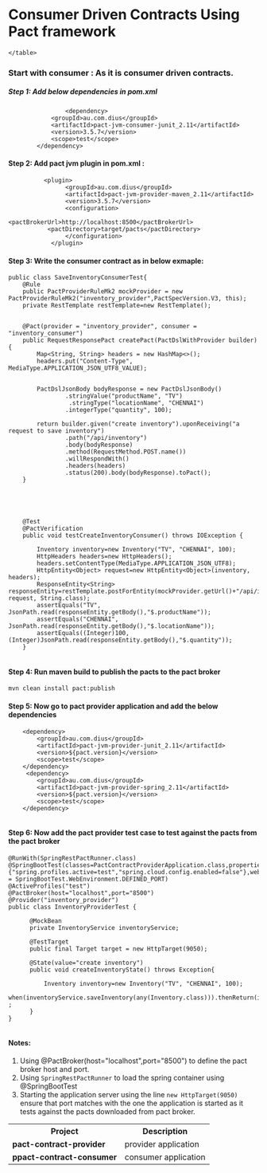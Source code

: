 # Consumer Driven Contracts Using Pact framework

<table>
 <tr>
	 <th>Project</th>
	 <th> Description</th>
	</tr>
	<tr>
		<td><b>pact-contract-provider</b></td>
		<td>provider application</td>
	</tr>
	<tr>
		<td><b>p<b>pact-contract-consumer </b> </b></td>
		<td>consumer application</td>
	</tr>
	
	</table>


### Start with consumer : As it is consumer driven contracts. 

##### Step 1: Add below dependencies in pom.xml

```
                <dependency>
		    <groupId>au.com.dius</groupId>
		    <artifactId>pact-jvm-consumer-junit_2.11</artifactId>
		    <version>3.5.7</version>
		    <scope>test</scope>
		</dependency>
```
#### Step 2: Add pact jvm plugin in pom.xml : 

```
	      <plugin>
                <groupId>au.com.dius</groupId>
                <artifactId>pact-jvm-provider-maven_2.11</artifactId>
                <version>3.5.7</version>
                <configuration>
                   <pactBrokerUrl>http://localhost:8500</pactBrokerUrl>
		   <pactDirectory>target/pacts</pactDirectory>               
                </configuration>
            </plugin>

```

#### Step 3: Write the consumer contract as in below exmaple: 

```
public class SaveInventoryConsumerTest{
    @Rule
    public PactProviderRuleMk2 mockProvider = new PactProviderRuleMk2("inventory_provider",PactSpecVersion.V3, this);
    private RestTemplate restTemplate=new RestTemplate();


    @Pact(provider = "inventory_provider", consumer = "inventory_consumer")
    public RequestResponsePact createPact(PactDslWithProvider builder) {
        Map<String, String> headers = new HashMap<>();
        headers.put("Content-Type", MediaType.APPLICATION_JSON_UTF8_VALUE);


        PactDslJsonBody bodyResponse = new PactDslJsonBody()
                .stringValue("productName", "TV")
                 .stringType("locationName", "CHENNAI")               
                .integerType("quantity", 100);

        return builder.given("create inventory").uponReceiving("a request to save inventory")
                .path("/api/inventory")
                .body(bodyResponse)
                .method(RequestMethod.POST.name())
                .willRespondWith()
                .headers(headers)
                .status(200).body(bodyResponse).toPact();
    }

   

	
	
	@Test
	@PactVerification
	public void testCreateInventoryConsumer() throws IOException {
		
		Inventory inventory=new Inventory("TV", "CHENNAI", 100);
    	HttpHeaders headers=new HttpHeaders();
    	headers.setContentType(MediaType.APPLICATION_JSON_UTF8);
    	HttpEntity<Object> request=new HttpEntity<Object>(inventory, headers);
    	ResponseEntity<String> responseEntity=restTemplate.postForEntity(mockProvider.getUrl()+"/api/inventory", request, String.class);
    	assertEquals("TV", JsonPath.read(responseEntity.getBody(),"$.productName"));
    	assertEquals("CHENNAI", JsonPath.read(responseEntity.getBody(),"$.locationName"));
    	assertEquals((Integer)100, (Integer)JsonPath.read(responseEntity.getBody(),"$.quantity"));
	}


```

#### Step 4: Run maven build to publish the pacts to the pact broker 
```
mvn clean install pact:publish
```

#### Step 5: Now go to pact provider application and add the below dependencies

```
	<dependency>
	    <groupId>au.com.dius</groupId>
	    <artifactId>pact-jvm-provider-junit_2.11</artifactId>
	    <version>${pact.version}</version>
	    <scope>test</scope>
	</dependency>
	 <dependency>
	    <groupId>au.com.dius</groupId>
	    <artifactId>pact-jvm-provider-spring_2.11</artifactId>
	    <version>${pact.version}</version>
	    <scope>test</scope>
	</dependency>
 

```

#### Step 6: Now add the pact provider test case to test against the pacts from the pact broker 

```
@RunWith(SpringRestPactRunner.class)
@SpringBootTest(classes=PactContractProviderApplication.class,properties={"spring.profiles.active=test","spring.cloud.config.enabled=false"},webEnvironment = SpringBootTest.WebEnvironment.DEFINED_PORT)
@ActiveProfiles("test")
@PactBroker(host="localhost",port="8500")
@Provider("inventory_provider")
public class InventoryProviderTest {
	
	  @MockBean
	  private InventoryService inventoryService;

	  @TestTarget
	  public final Target target = new HttpTarget(9050);
  
	  @State(value="create inventory")
	  public void createInventoryState() throws Exception{

	      Inventory inventory=new Inventory("TV", "CHENNAI", 100);
	      when(inventoryService.saveInventory(any(Inventory.class))).thenReturn(inventory) ;
	  }
}
 
```
#### Notes: 

1. Using @PactBroker(host="localhost",port="8500") to define the pact broker host and port.
2. Using ```SpringRestPactRunner``` to load the spring container using @SpringBootTest
3. Starting the application server using the line ```new HttpTarget(9050)``` ensure that port matches with the one the application is started as it tests against the pacts downloaded from pact broker.



